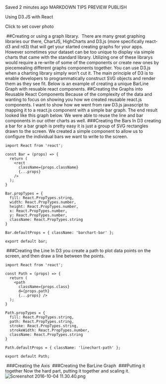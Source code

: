 
Saved 2 minutes ago
MARKDOWN TIPS
PREVIEW
PUBLISH



Using D3.JS with React

Click to set cover photo







​
##Creating or using a graph library.
​
There are many great graphing libraries our there, ChartJS, HighCharts and D3.js (more specifically react-d3 and rd3) that will get your started creating graphs for your apps. However sometimes your dataset can be too unique to display via simple charts that came with the standard library. Utilizing one of these librarys would require a re-write of some of the components or create new ones by piecemealing different graphs components together. 
​
You can use D3.js when a charting library simply won’t cut it. The main principle of D3 is to enable developers to programmatically construct SVG objects and render them as they see fit. Below is an example of creating a unique BarLine Graph with resuable react components.
​
##Creating the Graphs into Reusable React Components
Because of the complexity of the data and wanting to focus on showing you how we created reusable react.js components. I want to show how we went from raw D3.js javascript to mapping it to a react.js component with a simple bar graph. The end result looked like this graph below. We were able to reuse the line and bar components in our other charts as well.
​
###Creating the Bars
In D3 creating a bar for a bar graph is pretty easy it is just a group of SVG rectangles drawn to the screen. We created a simple component to allow us to configure the individual bars we want to write to the screen.
​
```
import React from 'react';
​
const Bar = (props) => {
  return (
    <rect
      className={props.className}
      {...props}
    />
  );
}
​
Bar.propTypes = {
  fill: React.PropTypes.string,
  width: React.PropTypes.number,
  height: React.PropTypes.number,
  x: React.PropTypes.number,
  y: React.PropTypes.number,
  className: React.PropTypes.string
}
​
Bar.defaultProps = { className: 'barchart-bar' };
​
export default bar;
```
​
###Creating the Line
In D3 you create a path to plot data points on the screen, and then draw a line between the points.
```
import React from 'react';
​
const Path = (props) => {
  return (
    <path
      className={props.class}
      d={props.path}
      {...props} />
  );
}
​
Path.propTypes = {
  fill: React.PropTypes.string,
  path: React.PropTypes.string,
  stroke: React.PropTypes.string,
  strokeWidth: React.PropTypes.number,
  className: React.PropTypes.string
}
​
Path.defaultProps = { className: 'linechart-path' };
​
export default Path;
```
​
###Creating the Axis
​
###Creating the BarLine Graph
​
###Putting it together
Now the hard part, putting it together and scaling it.
​
![Screenshot 2016-10-04 11.30.40.png](https://cdn.filestackcontent.com/fyOpzjCfTIOgEeqCTlTr)
​
